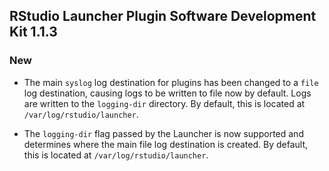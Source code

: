 RStudio Launcher Plugin Software Development Kit 1.1.3
--------------------------------------------------------------------------------------------

### New
* The main `syslog` log destination for plugins has been changed to a `file` log destination, causing logs to be written to file now by default. Logs are written to the `logging-dir` directory. By default, this is located at `/var/log/rstudio/launcher`.
  
* The `logging-dir` flag passed by the Launcher is now supported and determines where the main file log destination is created. By default, this is located at `/var/log/rstudio/launcher`.
